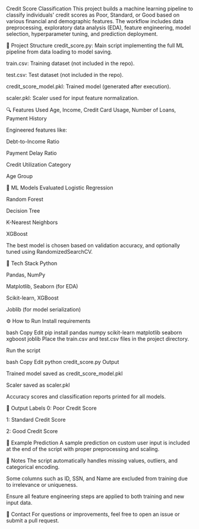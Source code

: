 Credit Score Classification
This project builds a machine learning pipeline to classify individuals' credit scores as Poor, Standard, or Good based on various financial and demographic features. The workflow includes data preprocessing, exploratory data analysis (EDA), feature engineering, model selection, hyperparameter tuning, and prediction deployment.

📂 Project Structure
credit_score.py: Main script implementing the full ML pipeline from data loading to model saving.

train.csv: Training dataset (not included in the repo).

test.csv: Test dataset (not included in the repo).

credit_score_model.pkl: Trained model (generated after execution).

scaler.pkl: Scaler used for input feature normalization.

🔍 Features Used
Age, Income, Credit Card Usage, Number of Loans, Payment History

Engineered features like:

Debt-to-Income Ratio

Payment Delay Ratio

Credit Utilization Category

Age Group

🧪 ML Models Evaluated
Logistic Regression

Random Forest

Decision Tree

K-Nearest Neighbors

XGBoost

The best model is chosen based on validation accuracy, and optionally tuned using RandomizedSearchCV.

🧰 Tech Stack
Python

Pandas, NumPy

Matplotlib, Seaborn (for EDA)

Scikit-learn, XGBoost

Joblib (for model serialization)

⚙️ How to Run
Install requirements

bash
Copy
Edit
pip install pandas numpy scikit-learn matplotlib seaborn xgboost joblib
Place the train.csv and test.csv files in the project directory.

Run the script

bash
Copy
Edit
python credit_score.py
Output

Trained model saved as credit_score_model.pkl

Scaler saved as scaler.pkl

Accuracy scores and classification reports printed for all models.

🧾 Output Labels
0: Poor Credit Score

1: Standard Credit Score

2: Good Credit Score

🔮 Example Prediction
A sample prediction on custom user input is included at the end of the script with proper preprocessing and scaling.

📌 Notes
The script automatically handles missing values, outliers, and categorical encoding.

Some columns such as ID, SSN, and Name are excluded from training due to irrelevance or uniqueness.

Ensure all feature engineering steps are applied to both training and new input data.

📧 Contact
For questions or improvements, feel free to open an issue or submit a pull request.
